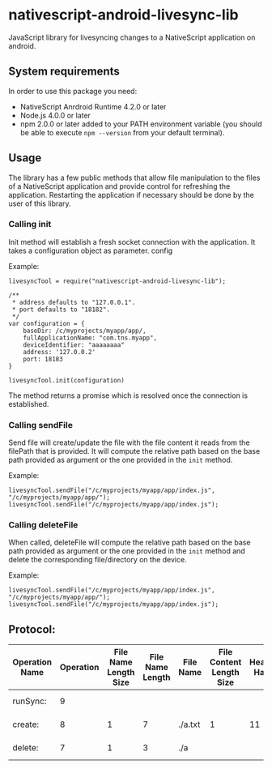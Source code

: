 # nativescript-android-livesync-lib
JavaScript library for livesyncing changes to a NativeScript application on android.

## System requirements
In order to use this package you need:
 - NativeScript Anrdroid Runtime 4.2.0 or later
 - Node.js 4.0.0 or later
 - npm 2.0.0 or later added to your PATH environment variable (you should be able to execute `npm --version` from your default terminal).

## Usage
The library has a few public methods that allow file manipulation to the files of a NativeScript application and provide control for refreshing the application. Restarting the application if necessary should be done by the user of this library.

### Calling init
Init method will establish a fresh socket connection with the application. It takes a configuration object as parameter.
config

Example:
```
livesyncTool = require("nativescript-android-livesync-lib");

/**
 * address defaults to "127.0.0.1".
 * port defaults to "18182".
 */
var configuration = {
	baseDir: /c/myprojects/myapp/app/,
	fullApplicationName: "com.tns.myapp",
	deviceIdentifier: "aaaaaaaa"
	address: '127.0.0.2'
	port: 18183
}

livesyncTool.init(configuration)
```

The method returns a promise which is resolved once the connection is established.

### Calling sendFile
Send file will create/update the file with the file content it reads from the filePath that is provided. It will compute the relative path based on the base path provided as argument or the one provided in the `init` method.

Example:
```
livesyncTool.sendFile("/c/myprojects/myapp/app/index.js", "/c/myprojects/myapp/app/");
livesyncTool.sendFile("/c/myprojects/myapp/app/index.js");
```


### Calling deleteFile
When called, deleteFile will compute the relative path based on the base path provided as argument or the one provided in the `init` method and delete the corresponding file/directory on the device.

Example:
```
livesyncTool.sendFile("/c/myprojects/myapp/app/index.js", "/c/myprojects/myapp/app/");
livesyncTool.sendFile("/c/myprojects/myapp/app/index.js");
```

## Protocol:

|Operation Name | Operation | File Name Length Size | File Name Length | File Name |  File Content Length Size | Header Hash | File Content Length | File Content | File hash |
| --- | --- | --- | --- | --- | --- | --- | --- | --- | --- |
| runSync: | 9 | | | | | | md5 hash | | |
| create: | 8 | 1 | 7 | ./a.txt | 1 | 11 | md5 hash | fileContent | md5 hash |
| delete: | 7 | 1 | 3 | ./a | | | md5 hash | | |
